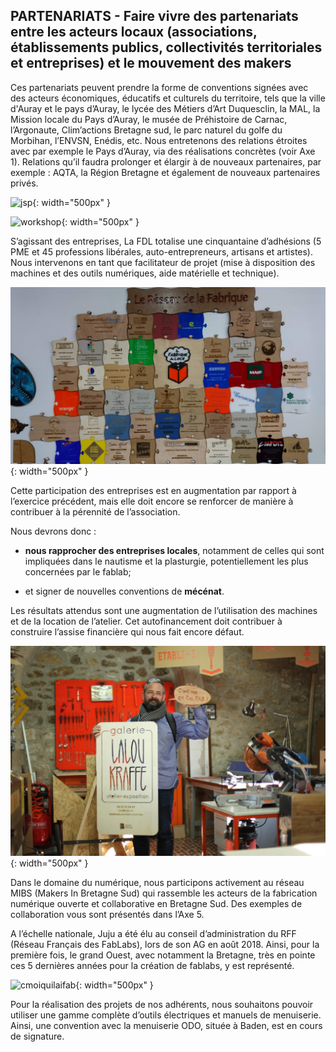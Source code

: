 ## PARTENARIATS - Faire vivre des partenariats entre les acteurs locaux (associations, établissements publics, collectivités territoriales et entreprises) et le mouvement des makers

Ces partenariats peuvent prendre la forme de conventions signées avec des acteurs économiques, éducatifs et culturels du territoire, tels que la ville d'Auray et le pays d’Auray, le lycée des Métiers d’Art Duquesclin, la MAL, la Mission locale du Pays d’Auray, le musée de Préhistoire de Carnac, l’Argonaute, Clim’actions Bretagne sud, le parc naturel du golfe du Morbihan, l’ENVSN, Enédis, etc. Nous entretenons des relations étroites avec par exemple le Pays d’Auray, via des réalisations concrètes (voir Axe 1). Relations qu’il faudra prolonger et élargir à de nouveaux partenaires, par exemple : AQTA, la Région Bretagne et également de nouveaux partenaires privés.

![jsp](/50aebc71-0e72-401a-8141-24682587b47e.jpg){: width="500px" }

![workshop](../images/WorkshopBlend){: width="500px" }

S’agissant des entreprises, La FDL totalise une cinquantaine d’adhésions (5 PME et 45 professions libérales, auto-entrepreneurs, artisans et artistes). Nous intervenons en tant que facilitateur de projet (mise à disposition des machines et des outils numériques, aide matérielle et technique).

![Partenaires](../images/partenaires.JPG){: width="500px" }

Cette participation des entreprises est en augmentation par rapport à l’exercice précédent, mais elle doit encore se renforcer de manière à contribuer à la pérennité de l’association.

Nous devrons donc :
- **nous rapprocher des entreprises locales**, notamment de celles qui sont impliquées dans le nautisme et la plasturgie, potentiellement les plus concernées par le fablab;

- et signer de nouvelles conventions de **mécénat**.

Les résultats attendus sont une augmentation de l’utilisation des machines et de la location de l’atelier. Cet autofinancement doit contribuer à construire l’assise financière qui nous fait encore défaut.

![](../images/RIlalou.jpg){: width="500px" }

Dans le domaine du numérique, nous participons activement au réseau MIBS (Makers In Bretagne Sud) qui rassemble les acteurs de la fabrication numérique ouverte et collaborative en Bretagne Sud. Des exemples de collaboration vous sont présentés dans l’Axe 5.

A l’échelle nationale, Juju a été élu au conseil d’administration du RFF (Réseau Français des FabLabs), lors de son AG en août 2018. Ainsi, pour la première fois, le grand Ouest, avec notamment la Bretagne, très en pointe ces 5 dernières années pour la création de fablabs, y est représenté.

![cmoiquilaifab](../images/PI14.JPG){: width="500px" }

Pour la réalisation des projets de nos adhérents, nous souhaitons pouvoir utiliser une gamme complète d’outils électriques et manuels de menuiserie. Ainsi, une convention avec la menuiserie ODO, située à Baden, est en cours de signature.
